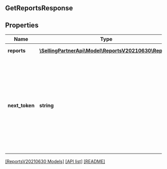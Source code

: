 ## GetReportsResponse

## Properties

Name | Type | Description | Notes
------------ | ------------- | ------------- | -------------
**reports** | [**\SellingPartnerApi\Model\ReportsV20210630\Report[]**](Report.md) | A list of reports. |
**next_token** | **string** | Returned when the number of results exceeds pageSize. To get the next page of results, call getReports with this token as the only parameter. | [optional]

[[ReportsV20210630 Models]](../) [[API list]](../../Api) [[README]](../../../README.md)
